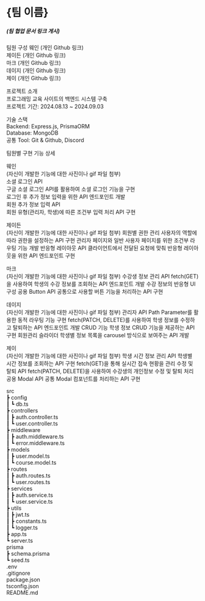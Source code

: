 # {팀 이름}

##### (팀 협업 문서 링크 게시)

팀원 구성
웨인 (개인 Github 링크)   
제이든 (개인 Github 링크)   
마크 (개인 Github 링크)   
데이지 (개인 Github 링크)   
제이 (개인 Github 링크)   

프로젝트 소개   
프로그래밍 교육 사이트의 백엔드 시스템 구축   
프로젝트 기간: 2024.08.13 ~ 2024.09.03

기술 스택   
Backend: Express.js, PrismaORM   
Database: MongoDB   
공통 Tool: Git & Github, Discord

팀원별 구현 기능 상세

웨인   
(자신이 개발한 기능에 대한 사진이나 gif 파일 첨부)   
소셜 로그인 API   
구글 소셜 로그인 API를 활용하여 소셜 로그인 기능을 구현   
로그인 후 추가 정보 입력을 위한 API 엔드포인트 개발   
회원 추가 정보 입력 API   
회원 유형(관리자, 학생)에 따른 조건부 입력 처리 API 구현   

제이든   
(자신이 개발한 기능에 대한 사진이나 gif 파일 첨부)
회원별 권한 관리
사용자의 역할에 따라 권한을 설정하는 API 구현
관리자 페이지와 일반 사용자 페이지를 위한 조건부 라우팅 기능 개발
반응형 레이아웃 API
클라이언트에서 전달된 요청에 맞춰 반응형 레이아웃을 위한 API 엔드포인트 구현

마크   
(자신이 개발한 기능에 대한 사진이나 gif 파일 첨부)
수강생 정보 관리 API
fetch(GET)을 사용하여 학생의 수강 정보를 조회하는 API 엔드포인트 개발
수강 정보의 반응형 UI 구성
공용 Button API
공통으로 사용할 버튼 기능을 처리하는 API 구현

데이지   
(자신이 개발한 기능에 대한 사진이나 gif 파일 첨부)
관리자 API
Path Parameter를 활용한 동적 라우팅 기능 구현
fetch(PATCH, DELETE)를 사용하여 학생 정보를 수정하고 탈퇴하는 API 엔드포인트 개발
CRUD 기능
학생 정보 CRUD 기능을 제공하는 API 구현
회원관리 슬라이더
학생별 정보 목록을 carousel 방식으로 보여주는 API 개발

제이   
(자신이 개발한 기능에 대한 사진이나 gif 파일 첨부)
학생 시간 정보 관리 API
학생별 시간 정보를 조회하는 API 구현
fetch(GET)을 통해 실시간 접속 현황을 관리
수정 및 탈퇴 API
fetch(PATCH, DELETE)을 사용하여 수강생의 개인정보 수정 및 탈퇴 처리
공용 Modal API
공통 Modal 컴포넌트를 처리하는 API 구현


src  
 ┣ config  
 ┃ ┗ db.ts  
 ┣ controllers  
 ┃ ┣ auth.controller.ts  
 ┃ ┗ user.controller.ts  
 ┣ middleware  
 ┃ ┣ auth.middleware.ts  
 ┃ ┗ error.middleware.ts  
 ┣ models  
 ┃ ┣ user.model.ts  
 ┃ ┗ course.model.ts  
 ┣ routes  
 ┃ ┣ auth.routes.ts  
 ┃ ┗ user.routes.ts  
 ┣ services  
 ┃ ┣ auth.service.ts  
 ┃ ┗ user.service.ts  
 ┣ utils  
 ┃ ┣ jwt.ts  
 ┃ ┣ constants.ts  
 ┃ ┗ logger.ts  
 ┣ app.ts  
 ┗ server.ts  
prisma  
 ┣ schema.prisma  
 ┗ seed.ts  
.env  
.gitignore  
package.json  
tsconfig.json  
README.md  



